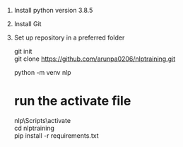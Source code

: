 1. Install python version 3.8.5  
  
2. Install Git
  
3. Set up repository in a preferred folder

    git init  
    git clone https://github.com/arunpa0206/nlptraining.git
    
    python -m venv nlp  
    # run the activate file
    nlp\Scripts\activate  
    cd nlptraining  
    pip install -r requirements.txt
